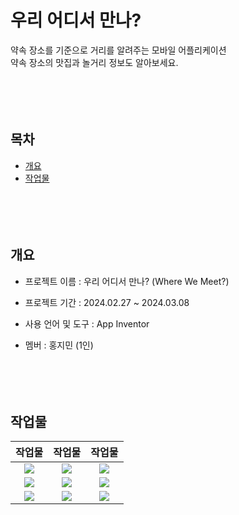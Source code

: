 # 우리 어디서 만나?
약속 장소를 기준으로 거리를 알려주는 모바일 어플리케이션
<br>약속 장소의 맛집과 놀거리 정보도 알아보세요.
<br><br><br><br><br>

## 목차

- [개요](#개요)
- [작업물](#작업물)
  <br><br><br><br><br>

## 개요

- 프로젝트 이름 : 우리 어디서 만나? (Where We Meet?)
- 프로젝트 기간 : 2024.02.27 ~ 2024.03.08
- 사용 언어 및 도구 : App Inventor

- 멤버 : 홍지민 (1인)
<br><br><br><br><br>

## 작업물

| 작업물 | 작업물 | 작업물 |
| :-------------------------------: | :-------------------------------: | :-------------------------------: |
| ![](https://github.com/user-attachments/assets/49783880-924b-486d-8263-689a2db436c4) | ![](https://github.com/user-attachments/assets/3bd68895-4f59-4483-96b1-3d734bf9fb55) | ![](https://github.com/user-attachments/assets/087527c4-3ce4-426e-9040-26d83a788f9c) |
| ![](https://github.com/user-attachments/assets/25e54be1-78e7-4675-9da9-873babcee95d) | ![](https://github.com/user-attachments/assets/c6c8b926-80f6-4bda-98ac-5aa912fd5460) | ![](https://github.com/user-attachments/assets/4872df1e-1968-4de9-bfa7-d55eec02e598) |
| ![](https://github.com/user-attachments/assets/d89785aa-79f8-4f3e-80c1-aec746ba9e4b) | ![](https://github.com/user-attachments/assets/35a22a6f-c3dc-4ebb-a181-41b9c6e259bb) | ![](https://github.com/user-attachments/assets/730d048a-ee78-4600-a31e-5c939de8dd45) |
<br><br><br><br><br>

